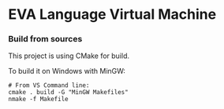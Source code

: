 # EVA Language Virtual Machine

### Build from sources

This project is using CMake for build.

To build it on Windows with MinGW:

```
# From VS Command line:
cmake . build -G "MinGW Makefiles"
nmake -f Makefile
```
